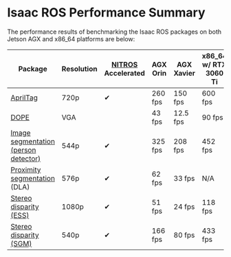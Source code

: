 # Isaac ROS Performance Summary
The performance results of benchmarking the Isaac ROS packages on both Jetson AGX and x86_64 platforms are below: 

| Package                                                                                                  | Resolution | [NITROS](https://github.com/NVIDIA-ISAAC-ROS/isaac_ros_nitros) Accelerated | AGX Orin | AGX Xavier | x86_64 w/ RTX 3060 Ti |
| -------------------------------------------------------------------------------------------------------- | ---------- | -------------------------------------------------------------------------- | -------- | ---------- | --------------------- |
| [AprilTag](https://github.com/NVIDIA-ISAAC-ROS/isaac_ros_apriltag)                                       | 720p       | &#10004;                                                                   | 260 fps  | 150 fps    | 600 fps               |
| [DOPE](https://github.com/NVIDIA-ISAAC-ROS/isaac_ros_pose_estimation)                                    | VGA        |                                                                            | 43 fps   | 12.5 fps   | 90 fps                |
| [Image segmentation (person detector)](https://github.com/NVIDIA-ISAAC-ROS/isaac_ros_image_segmentation) | 544p       | &#10004;                                                                   | 325 fps  | 208 fps    | 452 fps               |
| [Proximity segmentation](https://github.com/NVIDIA-ISAAC-ROS/isaac_ros_proximity_segmentation) (DLA)     | 576p       | &#10004;                                                                   | 62 fps   | 33 fps     | N/A                   |
| [Stereo disparity (ESS)](https://github.com/NVIDIA-ISAAC-ROS/isaac_ros_dnn_stereo_disparity)             | 1080p      | &#10004;                                                                   | 51 fps   | 24 fps     | 118 fps               |
| [Stereo disparity (SGM)](https://github.com/NVIDIA-ISAAC-ROS/isaac_ros_image_pipeline)                   | 540p       | &#10004;                                                                   | 166 fps  | 80 fps     | 433 fps               |
